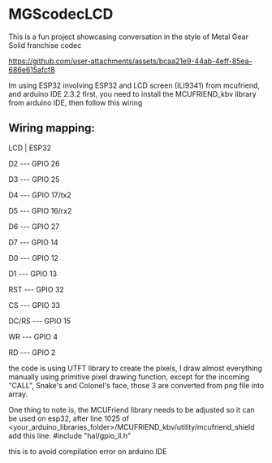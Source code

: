 # MGScodecLCD
This is a fun project showcasing conversation in the style of Metal Gear Solid franchise codec



https://github.com/user-attachments/assets/bcaa21e9-44ab-4eff-85ea-686e615afcf8

Im using ESP32 involving ESP32 and LCD screen (ILI9341) from mcufriend, and arduino IDE 2.3.2
first, you need to install the MCUFRIEND_kbv library from arduino IDE, then follow this wiring

Wiring mapping:
-------------------
LCD   |  ESP32

D2    ---  GPIO 26

D3    ---  GPIO 25

D4    ---  GPIO 17/tx2

D5    --- GPIO 16/rx2

D6    ---  GPIO 27

D7    ---  GPIO 14

D0    ---  GPIO 12

D1    ---  GPIO 13

RST   ---  GPIO 32

CS    ---  GPIO 33

DC/RS ---  GPIO 15

WR    ---  GPIO 4

RD    ---  GPIO 2

the code is using UTFT library to create the pixels, I draw almost everything manually using primitive pixel drawing function, except for the incoming "CALL", Snake's and Colonel's face, those 3 are converted from png file into array.

One thing to note is, the MCUFriend library needs to be adjusted so it can be used on esp32, after line 1025 of 
<your_arduino_libraries_folder>/MCUFRIEND_kbv/utility/mcufriend_shield
add this line:
#include "hal/gpio_ll.h"

this is to avoid compilation error on arduino IDE




